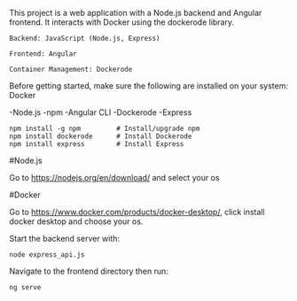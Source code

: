 This project is a web application with a Node.js backend and Angular frontend. It interacts with Docker using the dockerode library.

    Backend: JavaScript (Node.js, Express)

    Frontend: Angular

    Container Management: Dockerode

Before getting started, make sure the following are installed on your system:
Docker

-Node.js
-npm
-Angular CLI
-Dockerode
-Express

    npm install -g npm         # Install/upgrade npm 
    npm install dockerode      # Install Dockerode
    npm install express        # Install Express

#Node.js

Go to https://nodejs.org/en/download/ and select your os

#Docker

Go to https://www.docker.com/products/docker-desktop/, click install docker desktop and choose your os.

Start the backend server with:

    node express_api.js

Navigate to the frontend directory then run:

    ng serve

